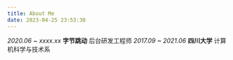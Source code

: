 ```yaml
---
title: About Me
date: 2023-04-25 23:53:38
---
```

*2020.06 ~ xxxx.xx* **字节跳动** 后台研发工程师
*2017.09 ~ 2021.06* **四川大学** 计算机科学与技术系
